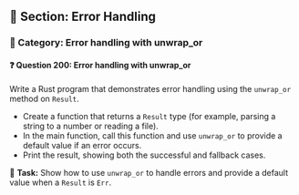 ## 📘 Section: Error Handling
### 🔹 Category: Error handling with unwrap_or
#### ❓ Question 200: Error handling with unwrap_or

Write a Rust program that demonstrates error handling using the `unwrap_or` method on `Result`.

- Create a function that returns a `Result` type (for example, parsing a string to a number or reading a file).
- In the main function, call this function and use `unwrap_or` to provide a default value if an error occurs.
- Print the result, showing both the successful and fallback cases.

🔧 **Task:** Show how to use `unwrap_or` to handle errors and provide a default value when a `Result` is `Err`.
